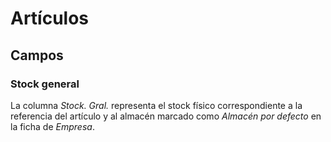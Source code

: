 # Artículos

## Campos

### Stock general

La columna *Stock. Gral.* representa el stock físico correspondiente a la referencia del artículo y al almacén marcado como *Almacén por defecto* en la ficha de *Empresa*.




